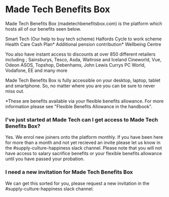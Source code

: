 # Made Tech Benefits Box

Made Tech Benefits Box (madetechbenefitsbox.com) is the platform which hosts all of our benefits seen below.

Smart Tech (Our help to buy tech scheme)
Halfords Cycle to work scheme 
Health Care Cash Plan*
Additional pension contribution*
Wellbeing Centre

You also have instant access to discounts at over 850 different retailers including ; 
Sainsburys, Tesco, Asda, Waitrose and Iceland
Cineworld, Vue, Odeon
ASOS, Topshop, Debenhams, John Lewis
Currys PC World, Vodafone, EE and many more

Made Tech Benefits Box is fully accessible on your desktop, laptop, tablet and smartphone. So, no matter where you are you can be sure to never miss out.

*These are benefits available via your flexible benefits allowance. For more information please see "Flexible Benefits Allowance in the handbook".

### I've just started at Made Tech can I get access to Made Tech Benefits Box?

Yes. We enrol new joiners onto the platform monthly. If you have been here for more than a month and not yet recieved an invite please let us know in the #supply-culture-happiness slack channel. Please note that you will not have access to salary sacrifice benefits or your flexible benefits allowance until you have passed your probation.

### I need a new invitation for Made Tech Benefits Box

We can get this sorted for you, please request a new invitation in the #supply-culture-happiness slack channel.
